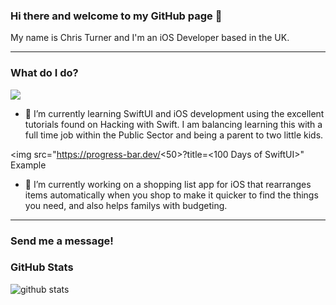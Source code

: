 ### Hi there and welcome to my GitHub page 👋

My name is Chris Turner and I'm an iOS Developer based in the UK.

---

### What do I do?

<img src="https://img.shields.io/badge/Swift-F05138?logo=swift&logoColor=white&style=for-the-badge" />

- 🌱 I’m currently learning SwiftUI and iOS development using the excellent tutorials found on Hacking with Swift.  I am balancing learning this with a full time job within the Public Sector and being a parent to two little kids.

<img src="https://progress-bar.dev/<50>?title=<100 Days of SwiftUI>" Example

- 🔭 I’m currently working on a shopping list app for iOS that rearranges items automatically when you shop to make it quicker to find the things you need, and also  helps familys with budgeting.

---

### Send me a message!


### GitHub Stats

![github stats](https://github-readme-stats.vercel.app/api?username=ScratchChris)


<!--
**ScratchChris/ScratchChris** is a ✨ _special_ ✨ repository because its `README.md` (this file) appears on your GitHub profile.

Here are some ideas to get you started:

- 🔭 I’m currently working on ...
- 🌱 I’m currently learning ...
- 👯 I’m looking to collaborate on ...
- 🤔 I’m looking for help with ...
- 💬 Ask me about ...
- 📫 How to reach me: ...
- 😄 Pronouns: ...
- ⚡ Fun fact: ...
-->
